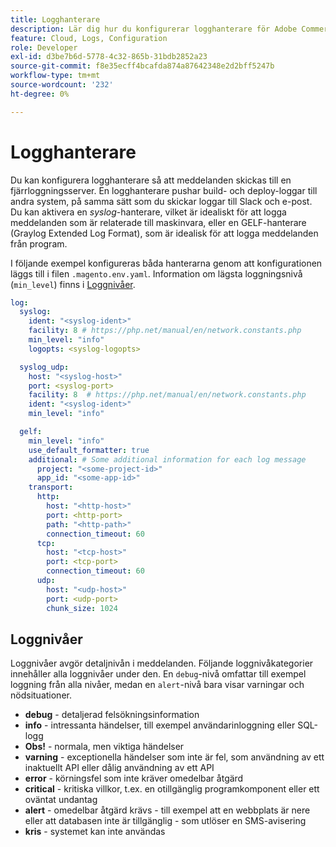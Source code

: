 ```yaml
---
title: Logghanterare
description: Lär dig hur du konfigurerar logghanterare för Adobe Commerce i molninfrastruktur.
feature: Cloud, Logs, Configuration
role: Developer
exl-id: d3be7b6d-5778-4c32-865b-31bdb2852a23
source-git-commit: f8e35ecff4bcafda874a87642348e2d2bff5247b
workflow-type: tm+mt
source-wordcount: '232'
ht-degree: 0%

---
```


# Logghanterare

Du kan konfigurera logghanterare så att meddelanden skickas till en fjärrloggningsserver. En logghanterare pushar build- och deploy-loggar till andra system, på samma sätt som du skickar loggar till Slack och e-post. Du kan aktivera en _syslog_-hanterare, vilket är idealiskt för att logga meddelanden som är relaterade till maskinvara, eller en GELF-hanterare (Graylog Extended Log Format), som är idealisk för att logga meddelanden från program.

I följande exempel konfigureras båda hanterarna genom att konfigurationen läggs till i filen `.magento.env.yaml`. Information om lägsta loggningsnivå (`min_level`) finns i [Loggnivåer](#log-levels).

```yaml
log:
  syslog:
    ident: "<syslog-ident>"
    facility: 8 # https://php.net/manual/en/network.constants.php
    min_level: "info"
    logopts: <syslog-logopts>

  syslog_udp:
    host: "<syslog-host>"
    port: <syslog-port>
    facility: 8  # https://php.net/manual/en/network.constants.php
    ident: "<syslog-ident>"
    min_level: "info"

  gelf:
    min_level: "info"
    use_default_formatter: true
    additional: # Some additional information for each log message
      project: "<some-project-id>"
      app_id: "<some-app-id>"
    transport:
      http:
        host: "<http-host>"
        port: <http-port>
        path: "<http-path>"
        connection_timeout: 60
      tcp:
        host: "<tcp-host>"
        port: <tcp-port>
        connection_timeout: 60
      udp:
        host: "<udp-host>"
        port: <udp-port>
        chunk_size: 1024
```

## Loggnivåer

Loggnivåer avgör detaljnivån i meddelanden. Följande loggnivåkategorier innehåller alla loggnivåer under den. En `debug`-nivå omfattar till exempel loggning från alla nivåer, medan en `alert`-nivå bara visar varningar och nödsituationer.

- **debug** - detaljerad felsökningsinformation
- **info** - intressanta händelser, till exempel användarinloggning eller SQL-logg
- **Obs!** - normala, men viktiga händelser
- **varning** - exceptionella händelser som inte är fel, som användning av ett inaktuellt API eller dålig användning av ett API
- **error** - körningsfel som inte kräver omedelbar åtgärd
- **critical** - kritiska villkor, t.ex. en otillgänglig programkomponent eller ett oväntat undantag
- **alert** - omedelbar åtgärd krävs - till exempel att en webbplats är nere eller att databasen inte är tillgänglig - som utlöser en SMS-avisering
- **kris** - systemet kan inte användas
